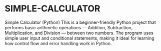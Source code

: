 # SIMPLE-CALCULATOR
Simple Calculator (Python)  This is a beginner-friendly Python project that performs basic arithmetic operations — Addition, Subtraction, Multiplication, and Division — between two numbers. The program uses simple user input and conditional statements, making it ideal for learning how control flow and error handling work in Python. 
